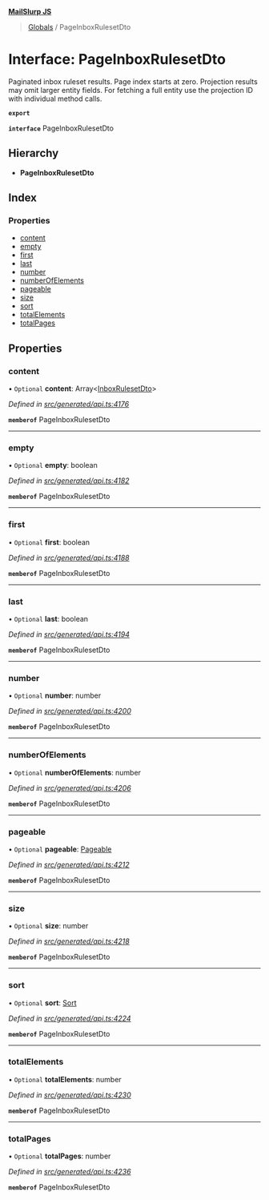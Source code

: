**[MailSlurp JS](../README.md)**

> [Globals](../README.md) / PageInboxRulesetDto

# Interface: PageInboxRulesetDto

Paginated inbox ruleset results. Page index starts at zero. Projection results may omit larger entity fields. For fetching a full entity use the projection ID with individual method calls.

**`export`** 

**`interface`** PageInboxRulesetDto

## Hierarchy

* **PageInboxRulesetDto**

## Index

### Properties

* [content](pageinboxrulesetdto.md#content)
* [empty](pageinboxrulesetdto.md#empty)
* [first](pageinboxrulesetdto.md#first)
* [last](pageinboxrulesetdto.md#last)
* [number](pageinboxrulesetdto.md#number)
* [numberOfElements](pageinboxrulesetdto.md#numberofelements)
* [pageable](pageinboxrulesetdto.md#pageable)
* [size](pageinboxrulesetdto.md#size)
* [sort](pageinboxrulesetdto.md#sort)
* [totalElements](pageinboxrulesetdto.md#totalelements)
* [totalPages](pageinboxrulesetdto.md#totalpages)

## Properties

### content

• `Optional` **content**: Array\<[InboxRulesetDto](../modules/inboxrulesetdto.md)>

*Defined in [src/generated/api.ts:4176](https://github.com/mailslurp/mailslurp-client/blob/98c6efc/src/generated/api.ts#L4176)*

**`memberof`** PageInboxRulesetDto

___

### empty

• `Optional` **empty**: boolean

*Defined in [src/generated/api.ts:4182](https://github.com/mailslurp/mailslurp-client/blob/98c6efc/src/generated/api.ts#L4182)*

**`memberof`** PageInboxRulesetDto

___

### first

• `Optional` **first**: boolean

*Defined in [src/generated/api.ts:4188](https://github.com/mailslurp/mailslurp-client/blob/98c6efc/src/generated/api.ts#L4188)*

**`memberof`** PageInboxRulesetDto

___

### last

• `Optional` **last**: boolean

*Defined in [src/generated/api.ts:4194](https://github.com/mailslurp/mailslurp-client/blob/98c6efc/src/generated/api.ts#L4194)*

**`memberof`** PageInboxRulesetDto

___

### number

• `Optional` **number**: number

*Defined in [src/generated/api.ts:4200](https://github.com/mailslurp/mailslurp-client/blob/98c6efc/src/generated/api.ts#L4200)*

**`memberof`** PageInboxRulesetDto

___

### numberOfElements

• `Optional` **numberOfElements**: number

*Defined in [src/generated/api.ts:4206](https://github.com/mailslurp/mailslurp-client/blob/98c6efc/src/generated/api.ts#L4206)*

**`memberof`** PageInboxRulesetDto

___

### pageable

• `Optional` **pageable**: [Pageable](pageable.md)

*Defined in [src/generated/api.ts:4212](https://github.com/mailslurp/mailslurp-client/blob/98c6efc/src/generated/api.ts#L4212)*

**`memberof`** PageInboxRulesetDto

___

### size

• `Optional` **size**: number

*Defined in [src/generated/api.ts:4218](https://github.com/mailslurp/mailslurp-client/blob/98c6efc/src/generated/api.ts#L4218)*

**`memberof`** PageInboxRulesetDto

___

### sort

• `Optional` **sort**: [Sort](sort.md)

*Defined in [src/generated/api.ts:4224](https://github.com/mailslurp/mailslurp-client/blob/98c6efc/src/generated/api.ts#L4224)*

**`memberof`** PageInboxRulesetDto

___

### totalElements

• `Optional` **totalElements**: number

*Defined in [src/generated/api.ts:4230](https://github.com/mailslurp/mailslurp-client/blob/98c6efc/src/generated/api.ts#L4230)*

**`memberof`** PageInboxRulesetDto

___

### totalPages

• `Optional` **totalPages**: number

*Defined in [src/generated/api.ts:4236](https://github.com/mailslurp/mailslurp-client/blob/98c6efc/src/generated/api.ts#L4236)*

**`memberof`** PageInboxRulesetDto
